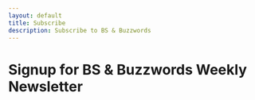 ```yaml
---
layout: default
title: Subscribe
description: Subscribe to BS & Buzzwords
---
```

<h1>Signup for BS & Buzzwords Weekly Newsletter</h1>
<script charset="utf-8" type="text/javascript" src="//js.hsforms.net/forms/embed/v2.js"></script>
<script>
  hbspt.forms.create({
    region: "na1",
    portalId: "41635975",
    formId: "eba394b2-3a72-48b3-b5ea-355620b0fee1"
  });

</script>
